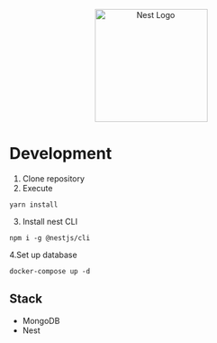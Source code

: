 <p align="center">
  <a href="http://nestjs.com/" target="blank"><img src="https://nestjs.com/img/logo-small.svg" width="200" alt="Nest Logo" /></a>
</p>

# Development

1. Clone repository
2. Execute
```
yarn install
```

3. Install nest CLI
```
npm i -g @nestjs/cli
```

4.Set up database
```
docker-compose up -d
```

## Stack
* MongoDB
* Nest